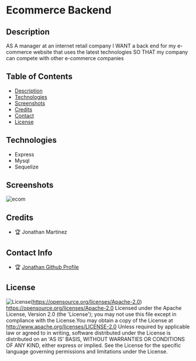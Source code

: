 # Ecommerce Backend 

## Description
AS A manager at an internet retail company
I WANT a back end for my e-commerce website that uses the latest technologies
SO THAT my company can compete with other e-commerce companies

## Table of Contents

* [Description](#Description)
* [Technologies](#Technologies)
* [Screenshots](#Screenshots)
* [Credits](#Credits)
* [Contact](#Contact)
* [License](#License)

## Technologies 
* Express
* Mysql
* Sequelize



## Screenshots
![ecom](https://user-images.githubusercontent.com/93745345/157377949-56ea0bc7-871f-4254-9346-75b9a46582fb.png)



## Credits 
* 🏆 Jonathan Martinez



## Contact Info 
* 🏆 [ Jonathan Github Profile](https://github.com/Jonathan0212)


## License 
![License](https://img.shields.io/badge/License-Apache%202.0-blue.svg)(https://opensource.org/licenses/Apache-2.0)
https://opensource.org/licenses/Apache-2.0
Licensed under the Apache License, Version 2.0 (the 'License'); you may not use this file except in compliance with the License.You may obtain a copy of the License at http://www.apache.org/licenses/LICENSE-2.0 Unless required by applicable law or agreed to in writing, software distributed under the License is distributed on an 'AS IS' BASIS, WITHOUT WARRANTIES OR CONDITIONS OF ANY KIND, either express or implied. See the License for the specific language governing permissions and limitations under the License. 
    
